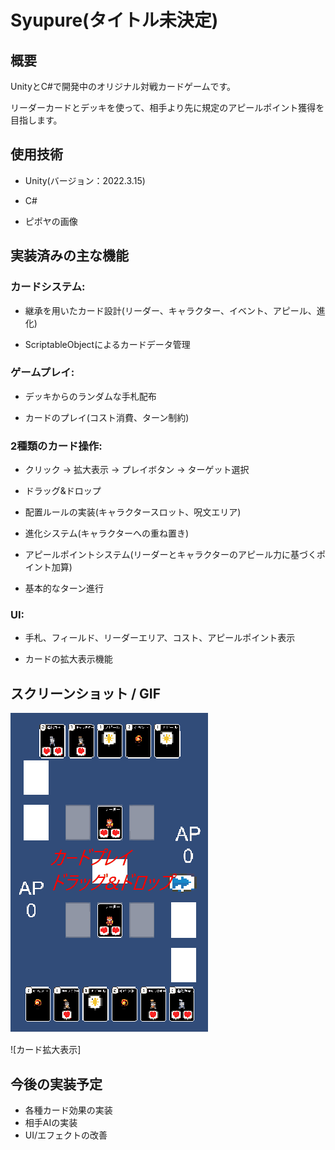 # Syupure(タイトル未決定)

## 概要



UnityとC#で開発中のオリジナル対戦カードゲームです。

リーダーカードとデッキを使って、相手より先に規定のアピールポイント獲得を目指します。



## 使用技術



* Unity(バージョン：2022.3.15)

* C#

* ピポヤの画像



## 実装済みの主な機能



### カードシステム:

* 継承を用いたカード設計(リーダー、キャラクター、イベント、アピール、進化)

* ScriptableObjectによるカードデータ管理

### ゲームプレイ:

* デッキからのランダムな手札配布

* カードのプレイ(コスト消費、ターン制約)

### 2種類のカード操作:

* クリック → 拡大表示 → プレイボタン → ターゲット選択

* ドラッグ&ドロップ

* 配置ルールの実装(キャラクタースロット、呪文エリア)

* 進化システム(キャラクターへの重ね置き)

* アピールポイントシステム(リーダーとキャラクターのアピール力に基づくポイント加算)

* 基本的なターン進行

### UI:

* 手札、フィールド、リーダーエリア、コスト、アピールポイント表示

* カードの拡大表示機能



## スクリーンショット / GIF



![カードプレイの様子](Images/CardPlay_Drag_Drop.gif)



![カード拡大表示]



## 今後の実装予定



* 各種カード効果の実装
* 相手AIの実装
* UI/エフェクトの改善
